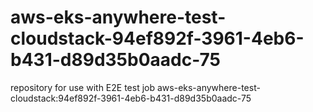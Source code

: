# aws-eks-anywhere-test-cloudstack-94ef892f-3961-4eb6-b431-d89d35b0aadc-75
repository for use with E2E test job aws-eks-anywhere-test-cloudstack:94ef892f-3961-4eb6-b431-d89d35b0aadc-75
